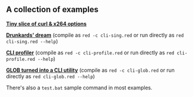## A collection of examples

[**Tiny slice of curl & x264 options**](synthetic/)

[**Drunkards' dream**](sing/) (compile as `red -c cli-sing.red` or run directly as `red cli-sing.red --help`)

[**CLI profiler**](profile/) (compile as `red -c cli-profile.red` or run directly as `red cli-profile.red --help`)

[**GLOB turned into a CLI utility**](glob/) (compile as `red -c cli-glob.red` or run directly as `red cli-glob.red --help`)

There's also a `test.bat` sample command in most examples.
